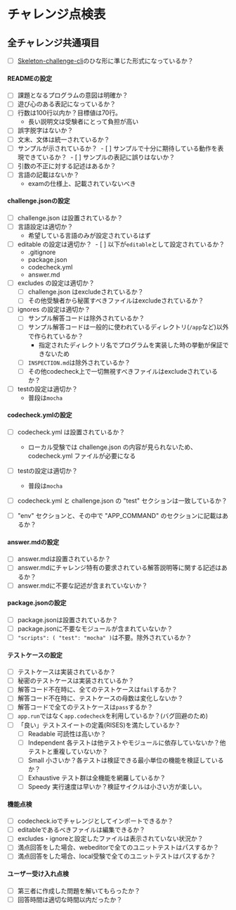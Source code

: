 # チャレンジ点検表

## 全チャレンジ共通項目
- [ ] [Skeleton-challenge-cli](https://github.com/code-check/skeleton-challenge-cli/blob/master/README.md)のひな形に準じた形式になっているか？

#### READMEの設定
- [ ] 課題となるプログラムの意図は明確か？
- [ ] 遊び心のある表記になっているか？
- [ ] 行数は100行以内か？目標値は70行。
  - 長い説明文は受験者にとって負担が高い
- [ ] 誤字脱字はないか？
- [ ] 文末、文体は統一されているか？
- [ ] サンプルが示されているか？
  - [ ] サンプルで十分に期待している動作を表現できているか？
  - [ ] サンプルの表記に誤りはないか？
- [ ] 引数の不正に対する記述はあるか？
- [ ] 言語の記載はないか？
  - examの仕様上、記載されていないべき

#### challenge.jsonの設定
- [ ] challenge.json は設置されているか？
- [ ] 言語設定は適切か？
  - 希望している言語のみが設定されているはず
- [ ] editable の設定は適切か？
  - [ ] 以下が`editable`として設定されているか？
    - .gitignore
    - package.json
    - codecheck.yml
    - answer.md
- [ ] excludes の設定は適切か？
  - [ ] challenge.json はexcludeされているか？
  - [ ] その他受験者から秘匿すべきファイルはexcludeされているか？
- [ ] ignores の設定は適切か？
  - [ ] サンプル解答コードは除外されているか？
  - [ ] サンプル解答コードは一般的に使われているディレクトリ(`/app`など)以外で作られているか？
    - 指定されたディレクトリ名でプログラムを実装した時の挙動が保証できないため
  - [ ] `INSPECTION.md`は除外されているか？
  - [ ] その他codecheck上で一切無視すべきファイルはexcludeされているか？
- [ ] testの設定は適切か？
  - 普段は`mocha`

#### codecheck.ymlの設定
- [ ] codecheck.yml は設置されているか？
  - ローカル受験では challenge.json の内容が見られないため、codecheck.yml ファイルが必要になる
- [ ] testの設定は適切か？
  - 普段は`mocha`
- [ ] codecheck.yml と challenge.json の "test" セクションは一致しているか？
- [ ] "env" セクションと、その中で "APP_COMMAND" のセクションに記載はあるか？


#### answer.mdの設定
- [ ] answer.mdは設置されているか？
- [ ] answer.mdにチャレンジ特有の要求されている解答説明等に関する記述はあるか？
- [ ] answer.mdに不要な記述が含まれていないか？

#### package.jsonの設定
- [ ] package.jsonは設置されているか？
- [ ] package.jsonに不要なモジュールが含まれていないか？
- [ ] `"scripts": ( "test": "mocha" )`は不要。除外されているか？

#### テストケースの設定
- [ ] テストケースは実装されているか？
- [ ] 秘密のテストケースは実装されているか？
- [ ] 解答コード不在時に、全てのテストケースは`fail`するか？
- [ ] 解答コード不在時に、テストケースの母数は変化しないか？
- [ ] 解答コードで全てのテストケースは`pass`するか？
- [ ] `app.run`ではなく`app.codecheck`を利用しているか？(バグ回避のため)
- [ ] 「良い」テストスイートの定義(RISES)を満たしているか？
  - [ ] Readable 可読性は高いか？
  - [ ] Independent 各テストは他テストやモジュールに依存していないか？他テストと重複していないか？
  - [ ] Small 小さいか？各テストは検証できる最小単位の機能を検証しているか？
  - [ ] Exhaustive テスト群は全機能を網羅しているか？
  - [ ] Speedy 実行速度は早いか？検証サイクルは小さい方が楽しい。

#### 機能点検
- [ ] codecheck.ioでチャレンジとしてインポートできるか？
- [ ] editableであるべきファイルは編集できるか？
- [ ] excludes・ignoreと設定したファイルは表示されていない状況か？
- [ ] 満点回答をした場合、webeditorで全てのユニットテストはパスするか？
- [ ] 満点回答をした場合、local受験で全てのユニットテストはパスするか？

#### ユーザー受け入れ点検
- [ ] 第三者に作成した問題を解いてもらったか？
- [ ] 回答時間は適切な時間以内だったか？
